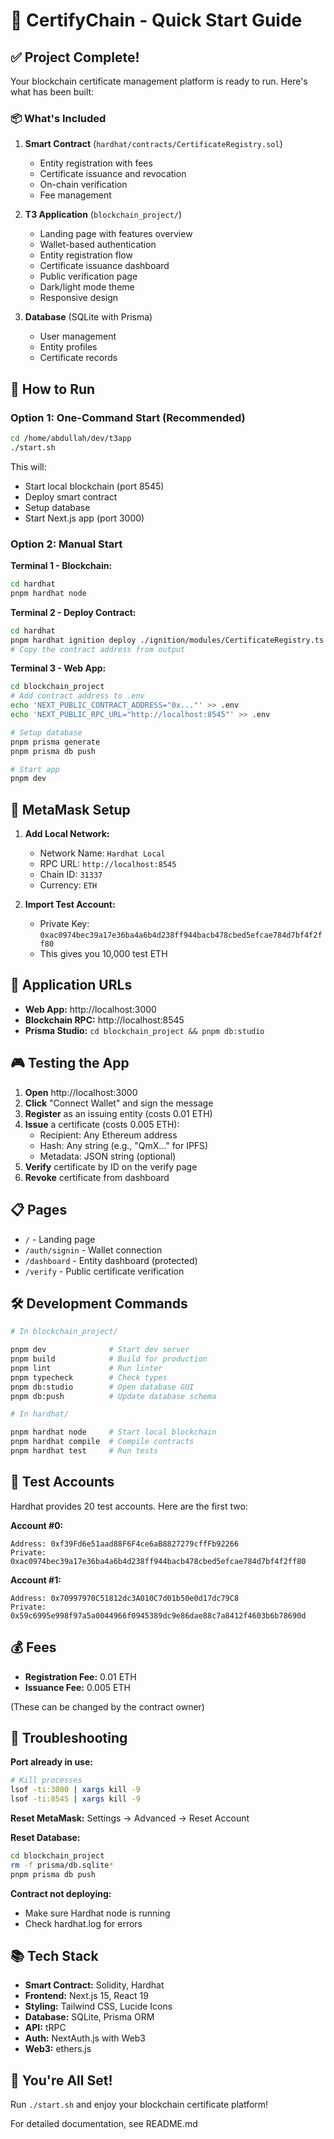 # 🚀 CertifyChain - Quick Start Guide

## ✅ Project Complete!

Your blockchain certificate management platform is ready to run. Here's what has been built:

### 📦 What's Included

1. **Smart Contract** (`hardhat/contracts/CertificateRegistry.sol`)
   - Entity registration with fees
   - Certificate issuance and revocation
   - On-chain verification
   - Fee management

2. **T3 Application** (`blockchain_project/`)
   - Landing page with features overview
   - Wallet-based authentication
   - Entity registration flow
   - Certificate issuance dashboard
   - Public verification page
   - Dark/light mode theme
   - Responsive design

3. **Database** (SQLite with Prisma)
   - User management
   - Entity profiles
   - Certificate records

## 🎯 How to Run

### Option 1: One-Command Start (Recommended)

```bash
cd /home/abdullah/dev/t3app
./start.sh
```

This will:
- Start local blockchain (port 8545)
- Deploy smart contract
- Setup database
- Start Next.js app (port 3000)

### Option 2: Manual Start

**Terminal 1 - Blockchain:**
```bash
cd hardhat
pnpm hardhat node
```

**Terminal 2 - Deploy Contract:**
```bash
cd hardhat
pnpm hardhat ignition deploy ./ignition/modules/CertificateRegistry.ts --network localhost
# Copy the contract address from output
```

**Terminal 3 - Web App:**
```bash
cd blockchain_project
# Add contract address to .env
echo 'NEXT_PUBLIC_CONTRACT_ADDRESS="0x..."' >> .env
echo 'NEXT_PUBLIC_RPC_URL="http://localhost:8545"' >> .env

# Setup database
pnpm prisma generate
pnpm prisma db push

# Start app
pnpm dev
```

## 🦊 MetaMask Setup

1. **Add Local Network:**
   - Network Name: `Hardhat Local`
   - RPC URL: `http://localhost:8545`
   - Chain ID: `31337`
   - Currency: `ETH`

2. **Import Test Account:**
   - Private Key: `0xac0974bec39a17e36ba4a6b4d238ff944bacb478cbed5efcae784d7bf4f2ff80`
   - This gives you 10,000 test ETH

## 📱 Application URLs

- **Web App:** http://localhost:3000
- **Blockchain RPC:** http://localhost:8545
- **Prisma Studio:** `cd blockchain_project && pnpm db:studio`

## 🎮 Testing the App

1. **Open** http://localhost:3000
2. **Click** "Connect Wallet" and sign the message
3. **Register** as an issuing entity (costs 0.01 ETH)
4. **Issue** a certificate (costs 0.005 ETH):
   - Recipient: Any Ethereum address
   - Hash: Any string (e.g., "QmX..." for IPFS)
   - Metadata: JSON string (optional)
5. **Verify** certificate by ID on the verify page
6. **Revoke** certificate from dashboard

## 📋 Pages

- `/` - Landing page
- `/auth/signin` - Wallet connection
- `/dashboard` - Entity dashboard (protected)
- `/verify` - Public certificate verification

## 🛠️ Development Commands

```bash
# In blockchain_project/

pnpm dev              # Start dev server
pnpm build            # Build for production
pnpm lint             # Run linter
pnpm typecheck        # Check types
pnpm db:studio        # Open database GUI
pnpm db:push          # Update database schema

# In hardhat/

pnpm hardhat node     # Start local blockchain
pnpm hardhat compile  # Compile contracts
pnpm hardhat test     # Run tests
```

## 🔑 Test Accounts

Hardhat provides 20 test accounts. Here are the first two:

**Account #0:**
```
Address: 0xf39Fd6e51aad88F6F4ce6aB8827279cffFb92266
Private: 0xac0974bec39a17e36ba4a6b4d238ff944bacb478cbed5efcae784d7bf4f2ff80
```

**Account #1:**
```
Address: 0x70997970C51812dc3A010C7d01b50e0d17dc79C8
Private: 0x59c6995e998f97a5a0044966f0945389dc9e86dae88c7a8412f4603b6b78690d
```

## 💰 Fees

- **Registration Fee:** 0.01 ETH
- **Issuance Fee:** 0.005 ETH

(These can be changed by the contract owner)

## 🔧 Troubleshooting

**Port already in use:**
```bash
# Kill processes
lsof -ti:3000 | xargs kill -9
lsof -ti:8545 | xargs kill -9
```

**Reset MetaMask:**
Settings → Advanced → Reset Account

**Reset Database:**
```bash
cd blockchain_project
rm -f prisma/db.sqlite*
pnpm prisma db push
```

**Contract not deploying:**
- Make sure Hardhat node is running
- Check hardhat.log for errors

## 📚 Tech Stack

- **Smart Contract:** Solidity, Hardhat
- **Frontend:** Next.js 15, React 19
- **Styling:** Tailwind CSS, Lucide Icons
- **Database:** SQLite, Prisma ORM
- **API:** tRPC
- **Auth:** NextAuth.js with Web3
- **Web3:** ethers.js

## 🎉 You're All Set!

Run `./start.sh` and enjoy your blockchain certificate platform!

For detailed documentation, see README.md
